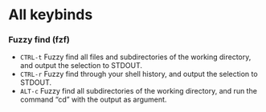 # All keybinds

### Fuzzy find (fzf)
- `CTRL-t`	Fuzzy find all files and subdirectories of the working directory, and output the selection to STDOUT.
- `CTRL-r`	Fuzzy find through your shell history, and output the selection to STDOUT.
- `ALT-c`	Fuzzy find all subdirectories of the working directory, and run the command “cd” with the output as argument.